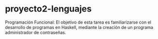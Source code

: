 # proyecto2-lenguajes
Programación Funcional: El objetivo de esta tarea es familiarizarse con el desarrollo de programas en Haskell, mediante la creación de un programa administrador de contraseñas.
